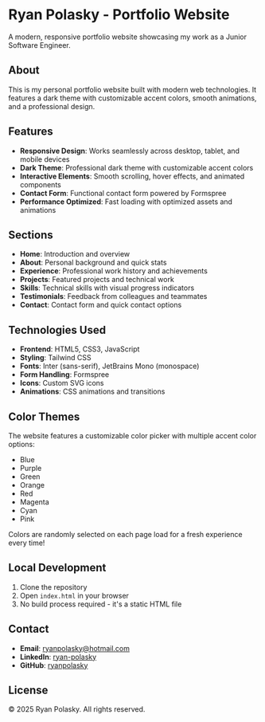 # Ryan Polasky - Portfolio Website

A modern, responsive portfolio website showcasing my work as a Junior Software Engineer.

## About

This is my personal portfolio website built with modern web technologies. It features a dark theme with customizable accent colors, smooth animations, and a professional design.

## Features

- **Responsive Design**: Works seamlessly across desktop, tablet, and mobile devices
- **Dark Theme**: Professional dark theme with customizable accent colors
- **Interactive Elements**: Smooth scrolling, hover effects, and animated components
- **Contact Form**: Functional contact form powered by Formspree
- **Performance Optimized**: Fast loading with optimized assets and animations

## Sections

- **Home**: Introduction and overview
- **About**: Personal background and quick stats
- **Experience**: Professional work history and achievements
- **Projects**: Featured projects and technical work
- **Skills**: Technical skills with visual progress indicators
- **Testimonials**: Feedback from colleagues and teammates
- **Contact**: Contact form and quick contact options

## Technologies Used

- **Frontend**: HTML5, CSS3, JavaScript
- **Styling**: Tailwind CSS
- **Fonts**: Inter (sans-serif), JetBrains Mono (monospace)
- **Form Handling**: Formspree
- **Icons**: Custom SVG icons
- **Animations**: CSS animations and transitions

## Color Themes

The website features a customizable color picker with multiple accent color options:
- Blue
- Purple
- Green
- Orange
- Red
- Magenta
- Cyan
- Pink

Colors are randomly selected on each page load for a fresh experience every time!

## Local Development

1. Clone the repository
2. Open `index.html` in your browser
3. No build process required - it's a static HTML file

## Contact

- **Email**: ryanpolasky@hotmail.com
- **LinkedIn**: [ryan-polasky](https://www.linkedin.com/in/ryan-polasky/)
- **GitHub**: [ryanpolasky](https://github.com/ryanpolasky)

## License

© 2025 Ryan Polasky. All rights reserved.
